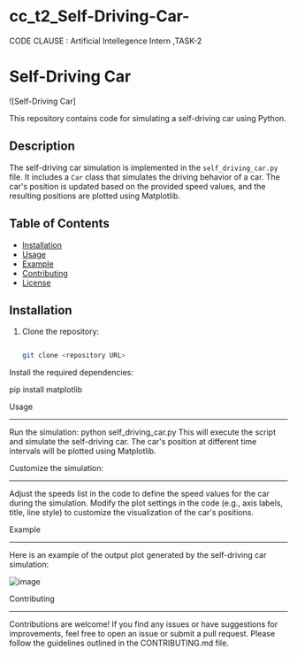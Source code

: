 # cc_t2_Self-Driving-Car-
CODE CLAUSE : Artificial Intellegence Intern ,TASK-2

# Self-Driving Car

![Self-Driving Car]

This repository contains code for simulating a self-driving car using Python.

## Description

The self-driving car simulation is implemented in the `self_driving_car.py` file. It includes a `Car` class that simulates the driving behavior of a car. The car's position is updated based on the provided speed values, and the resulting positions are plotted using Matplotlib.

## Table of Contents

- [Installation](#installation)
- [Usage](#usage)
- [Example](#example)
- [Contributing](#contributing)
- [License](#license)

## Installation

1. Clone the repository:

   ```bash
   
   git clone <repository URL>

Install the required dependencies:

 pip install matplotlib
 
 Usage
 ******
Run the simulation:
python self_driving_car.py
This will execute the script and simulate the self-driving car. The car's position at different time intervals will be plotted using Matplotlib.

Customize the simulation:
**************************
Adjust the speeds list in the code to define the speed values for the car during the simulation.
Modify the plot settings in the code (e.g., axis labels, title, line style) to customize the visualization of the car's positions.

Example
**********
Here is an example of the output plot generated by the self-driving car simulation:

![image](https://github.com/Bhavyasree2003/cc_t2_Self-Driving-Car-/assets/113964720/e0f489bf-48f3-46a6-b777-1129bcda6d27)


Contributing
************
Contributions are welcome! If you find any issues or have suggestions for improvements, feel free to open an issue or submit a pull request. Please follow the guidelines outlined in the CONTRIBUTING.md file.



   
